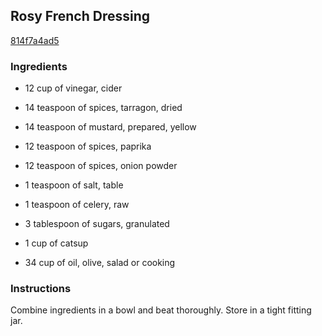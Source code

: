 ## Rosy French Dressing

[814f7a4ad5](http://www.food.com/recipe/rosy-french-dressing-210640)

### Ingredients

 - 12 cup of vinegar, cider

 - 14 teaspoon of spices, tarragon, dried

 - 14 teaspoon of mustard, prepared, yellow

 - 12 teaspoon of spices, paprika

 - 12 teaspoon of spices, onion powder

 - 1 teaspoon of salt, table

 - 1 teaspoon of celery, raw

 - 3 tablespoon of sugars, granulated

 - 1 cup of catsup

 - 34 cup of oil, olive, salad or cooking

### Instructions

Combine ingredients in a bowl and beat thoroughly. Store in a tight fitting jar.